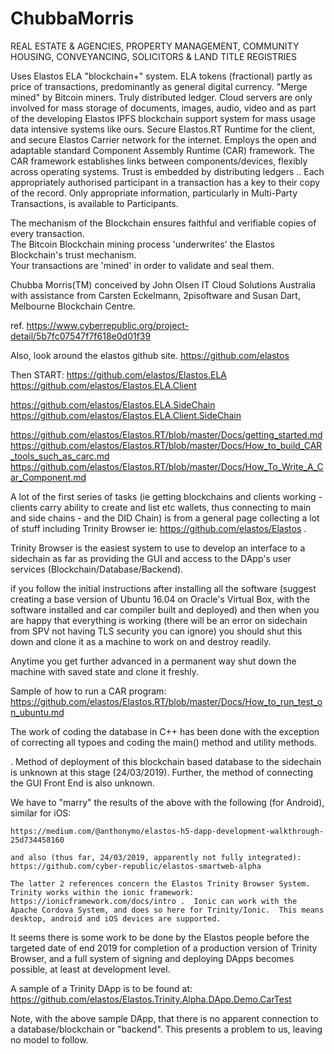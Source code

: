 # ChubbaMorris

REAL ESTATE & AGENCIES, PROPERTY MANAGEMENT, COMMUNITY HOUSING, CONVEYANCING, SOLICITORS & LAND TITLE REGISTRIES

Uses Elastos ELA "blockchain+" system.
ELA tokens (fractional) partly as price of transactions,
predominantly as general digital currency.
"Merge mined" by Bitcoin miners.
Truly distributed ledger. Cloud servers are only involved for mass storage of documents, images, audio, video and as part of the developing Elastos IPFS blockchain support system for mass usage data intensive systems like ours.
Secure Elastos.RT Runtime for the client,
and secure Elastos Carrier network for the internet.
Employs the open and adaptable standard Component Assembly Runtime (CAR) framework.
The CAR framework establishes links between components/devices, flexibly across operating systems.
Trust is embedded by distributing ledgers ..  Each appropriately authorised participant in a transaction has a key to their copy of the record.  Only appropriate information, particularly in Multi-Party Transactions, is available to Participants.

The mechanism of the Blockchain ensures faithful and verifiable copies of every transaction.  
The Bitcoin Blockchain mining process 'underwrites' the Elastos Blockchain's trust mechanism.  
Your transactions are 'mined' in order to validate and seal them.

Chubba Morris(TM) conceived by John Olsen IT Cloud Solutions Australia with assistance from Carsten Eckelmann, 2pisoftware and Susan Dart, Melbourne Blockchain Centre.

ref.  https://www.cyberrepublic.org/project-detail/5b7fc07547f7f618e0d01f39 


Also, look around the elastos github site.  https://github.com/elastos

Then START:
 https://github.com/elastos/Elastos.ELA  https://github.com/elastos/Elastos.ELA.Client 
 
 https://github.com/elastos/Elastos.ELA.SideChain  https://github.com/elastos/Elastos.ELA.Client.SideChain
 
  https://github.com/elastos/Elastos.RT/blob/master/Docs/getting_started.md   https://github.com/elastos/Elastos.RT/blob/master/Docs/How_to_build_CAR_tools_such_as_carc.md
  https://github.com/elastos/Elastos.RT/blob/master/Docs/How_To_Write_A_Car_Component.md
  
  A lot of the first series of tasks (ie getting blockchains and clients working - clients carry ability to create and list etc wallets, thus connecting to main and side chains - and the DID Chain) is from a general page collecting a lot of stuff including Trinity Browser ie:  https://github.com/elastos/Elastos .
  
  Trinity Browser is the easiest system to use to develop an interface to a sidechain as far as providing the GUI and access to the DApp's user services (Blockchain/Database/Backend).
  
if you follow the initial instructions after installing all the software (suggest creating a base version of Ubuntu 16.04 on Oracle's Virtual Box, with the software installed and car compiler built and deployed) and then when you are happy that everything is working (there will be an error on sidechain from SPV not having TLS security you can ignore) you should shut this down and clone it as a machine to work on and destroy readily.

Anytime you get further advanced in a permanent way shut down the machine with saved state and clone it freshly.

 Sample of how to run a CAR program:  https://github.com/elastos/Elastos.RT/blob/master/Docs/How_to_run_test_on_ubuntu.md
 
 The work of coding the database in C++ has been done with the exception of correcting all typoes and coding the main() method and utility methods.
 
 .  Method of deployment of this blockchain based database to the sidechain is unknown at this stage (24/03/2019).  Further, the method of connecting the GUI Front End is also unknown.
 
 We have to "marry" the results of the above with the following (for Android), similar for iOS:
 
    https://medium.com/@anthonymo/elastos-h5-dapp-development-walkthrough-25d734458160  
    
    and also (thus far, 24/03/2019, apparently not fully integrated):  https://github.com/cyber-republic/elastos-smartweb-alpha
    
    The latter 2 references concern the Elastos Trinity Browser System.  Trinity works within the ionic framework:
    https://ionicframework.com/docs/intro .  Ionic can work with the Apache Cordova System, and does so here for Trinity/Ionic.  This means desktop, android and iOS devices are supported.

It seems there is some work to be done by the Elastos people before the targeted date of end 2019 for completion of a production version of Trinity Browser, and a full system of signing and deploying DApps becomes possible, at least at development level.

  A sample of a Trinity DApp is to be found at: https://github.com/elastos/Elastos.Trinity.Alpha.DApp.Demo.CarTest
  
  Note, with the above sample DApp, that there is no apparent connection to a database/blockchain or "backend".  This presents a problem to us, leaving no model to follow.

